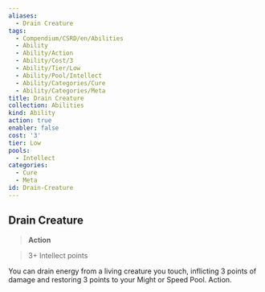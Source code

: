 ```yaml
---
aliases:
  - Drain Creature
tags:
  - Compendium/CSRD/en/Abilities
  - Ability
  - Ability/Action
  - Ability/Cost/3
  - Ability/Tier/Low
  - Ability/Pool/Intellect
  - Ability/Categories/Cure
  - Ability/Categories/Meta
title: Drain Creature
collection: Abilities
kind: Ability
action: true
enabler: false
cost: '3'
tier: Low
pools:
  - Intellect
categories:
  - Cure
  - Meta
id: Drain-Creature
---
```

## Drain Creature    
>**Action**    
>3+ Intellect points  
    
You can drain energy from a living creature you touch, inflicting 3 points of damage and restoring 3 points to your Might or Speed Pool. Action.
